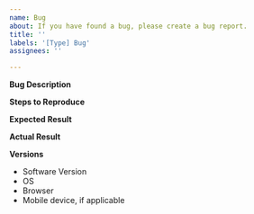 ```yaml
---
name: Bug
about: If you have found a bug, please create a bug report.
title: ''
labels: '[Type] Bug'
assignees: ''

---
```


**Bug Description**

**Steps to Reproduce**

**Expected Result**

**Actual Result**

**Versions**
- Software Version
- OS
- Browser
- Mobile device, if applicable
